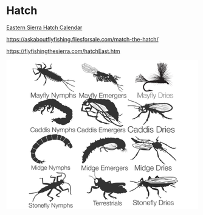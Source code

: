 # Hatch

[Eastern Sierra Hatch Calendar](https://calendar.google.com/calendar/u/0?cid=OTdiNjhjOGM1ZjJmOTVkNDBkMDc3NzBhYTY3YTE1NjU0OTU1N2E0OTVhMjRmMDY2YTAzZDI5OTEzNDMzNzI2MkBncm91cC5jYWxlbmRhci5nb29nbGUuY29t)

<https://askaboutflyfishing.fliesforsale.com/match-the-hatch/>

<https://flyfishingthesierra.com/hatchEast.htm>

![Stages of Common Insects](/img/insect-stages.png)